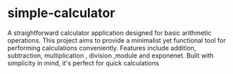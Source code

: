 # simple-calculator
A straightforward calculator application designed for basic arithmetic operations. This project aims to provide a minimalist yet functional tool for performing calculations conveniently. Features include addition, subtraction, multiplication , division ,module and exponenet. Built with simplicity in mind, it's perfect for quick calculations
